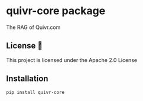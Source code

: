 # quivr-core package

The RAG of Quivr.com

## License 📄

This project is licensed under the Apache 2.0 License

## Installation

```bash
pip install quivr-core
```
